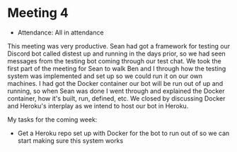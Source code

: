 # Meeting 4

- Attendance: All in attendance

This meeting was very productive. Sean had got a framework for testing our Discord bot called distest up and running in the days prior, so we had seen messages from the testing bot coming through our test chat. We took the first part of the meeting for Sean to walk Ben and I through how the testing system was implemented and set up so we could run it on our own machines. I had got the Docker container our bot will be run out of up and running, so when Sean was done I went through and explained the Docker container, how it's built, run, defined, etc. We closed by discussing Docker and Heroku's interplay as we intend to host our bot in Heroku.

My tasks for the coming week:

- Get a Heroku repo set up with Docker for the bot to run out of so we can start making sure this system works
